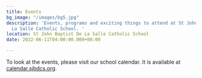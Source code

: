 ```yaml
---
title: Events
bg_image: "/images/bg5.jpg"
description: 'Events, programs and exciting things to attend at St John Baptist De
  La Salle Catholic School. '
location: St John Baptist De La Salle Catholic School
date: 2022-06-11T04:00:00.000+00:00

---
```

To look at the events, please visit our school calendar. It is available at [calendar.sjbdcs.org](https://calendar.sjbdcs.org).